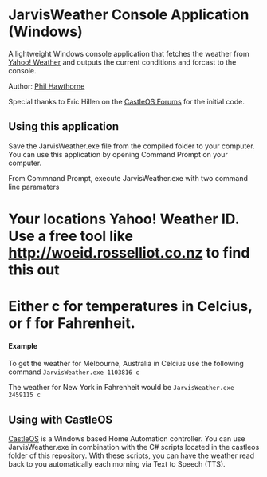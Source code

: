 JarvisWeather Console Application (Windows)
===========================================

A lightweight Windows console application that fetches the weather from [Yahoo! Weather](http://weather.yahoo.com) and outputs the current conditions and forcast to the console.

Author: [Phil Hawthorne](http://philhawthorne.com)

Special thanks to Eric Hillen on the [CastleOS Forums](http://castleos.com/forum/topic457-help-with-my-morning-wake-up-weather-script.aspx) for the initial code.

Using this application
----------------------

Save the JarvisWeather.exe file from the compiled folder to your computer. You can use this application by opening Command Prompt on your computer.

From Commnand Prompt, execute JarvisWeather.exe with two command line paramaters

# Your locations Yahoo! Weather ID. Use a free tool like http://woeid.rosselliot.co.nz to find this out
# Either c for temperatures in Celcius, or f for Fahrenheit.


#### Example


To get the weather for Melbourne, Australia in Celcius use the following command
`JarvisWeather.exe 1103816 c`

The weather for New York in Fahrenheit would be
`JarvisWeather.exe 2459115 c`


Using with CastleOS
-------------------
[CastleOS](http://castleos.com/) is a Windows based Home Automation controller. You can use JarvisWeather.exe in combination with the C# scripts located in the castleos folder of this repository. With these scripts, you can have the weather read back to you automatically each morning via Text to Speech (TTS).
